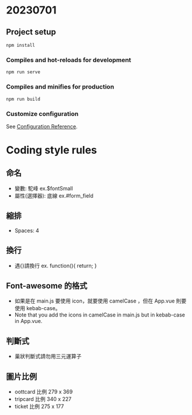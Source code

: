 # 20230701

## Project setup
```
npm install
```

### Compiles and hot-reloads for development
```
npm run serve
```

### Compiles and minifies for production
```
npm run build
```

### Customize configuration
See [Configuration Reference](https://cli.vuejs.org/config/).

# Coding style rules

## 命名
* 變數: 駝峰 ex.$fontSmall
* 屬性(選擇器): 底線 ex.#form_field

## 縮排
* Spaces: 4

## 換行
* 遇{}請換行 ex.
    function(){
        return;
    }

## Font-awesome 的格式
* 如果是在 main.js 要使用 icon，就要使用 camelCase ，但在 App.vue 則要使用 kebab-case。
* Note that you add the icons in camelCase in main.js but in kebab-case in App.vue.

## 判斷式
* 巢狀判斷式請勿用三元運算子

## 圖片比例
* oottcard 比例 279 x 369
* tripcard 比例 340 x 227
* ticket 比例 275 x 177